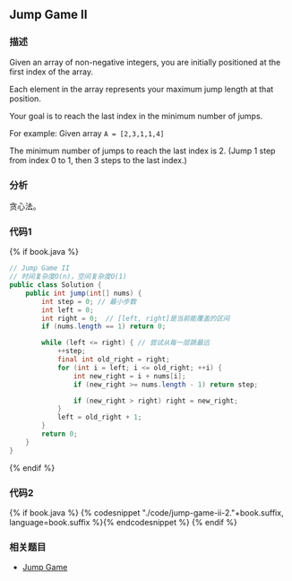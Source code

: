 ## Jump Game II


### 描述

Given an array of non-negative integers, you are initially positioned at the first index of the array.

Each element in the array represents your maximum jump length at that position.

Your goal is to reach the last index in the minimum number of jumps.

For example:
Given array `A = [2,3,1,1,4]`

The minimum number of jumps to reach the last index is 2. (Jump 1 step from index 0 to 1, then 3 steps to the last index.)


### 分析

贪心法。


### 代码1

{% if book.java %}
```java
// Jump Game II
// 时间复杂度O(n)，空间复杂度O(1)
public class Solution {
    public int jump(int[] nums) {
        int step = 0; // 最小步数
        int left = 0;
        int right = 0;  // [left, right]是当前能覆盖的区间
        if (nums.length == 1) return 0;

        while (left <= right) { // 尝试从每一层跳最远
            ++step;
            final int old_right = right;
            for (int i = left; i <= old_right; ++i) {
                int new_right = i + nums[i];
                if (new_right >= nums.length - 1) return step;

                if (new_right > right) right = new_right;
            }
            left = old_right + 1;
        }
        return 0;
    }
}
```
{% endif %}

### 代码2

{% if book.java %}
{% codesnippet "./code/jump-game-ii-2."+book.suffix, language=book.suffix %}{% endcodesnippet %}
{% endif %}

### 相关题目

* [Jump Game](jump-game.md)
